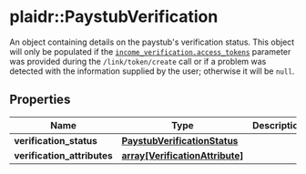 # plaidr::PaystubVerification

An object containing details on the paystub's verification status. This object will only be populated if the [`income_verification.access_tokens`](/docs/api/tokens/#link-token-create-request-income-verification-access-tokens) parameter was provided during the `/link/token/create` call or if a problem was detected with the information supplied by the user; otherwise it will be `null`.

## Properties
Name | Type | Description | Notes
------------ | ------------- | ------------- | -------------
**verification_status** | [**PaystubVerificationStatus**](PaystubVerificationStatus.md) |  | 
**verification_attributes** | [**array[VerificationAttribute]**](VerificationAttribute.md) |  | 


